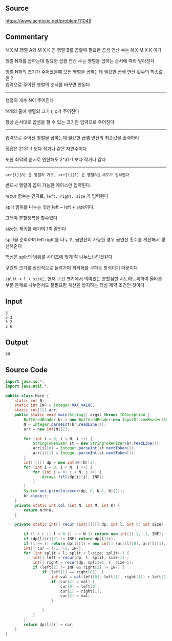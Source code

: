 ## Source

https://www.acmicpc.net/problem/11049  
  
## Commentary

N X M 행렬 A와 M X K 인 행렬 B를 곱할때 필요한 곱셈 연산 수는 N X M X K 이다  
  
행렬 N개를 곱하는데 필요한 곱셈 연산 수는 행렬을 곱하는 순서에 따라 달라진다  
  
행렬 N개의 크기가 주어졌을때 모든 행렬을 곱하는데 필요한 곱셈 연산 횟수의 최솟값은 ?  
입력으로 주어진 행렬의 순서를 바꾸면 안된다  
  
---  
  
행렬의 개수 N이 주어진다  
  
N개의 줄에 행렬의 크기 r, c가 주어진다  
  
항상 순서대로 곱셈을 할 수 있는 크기만 입력으로 주어진다  
  
---  
  
입력으로 주어진 행렬을 곱하는데 필요한 곱셈 연산의 최솟값을 출력하라  
  
정답은 2^31-1 보다 작거나 같은 자연수이다  
  
또한 최악의 순서로 연산해도 2^31-1 보다 작거나 같다  
  
---

`arr[i][0] 은 행렬의 가로, arr[i][1] 은 행렬의 세로가 입력된다`

반드시 행렬의 곱이 가능한 케이스만 입력된다.

recur 함수는 인자로, `left, right, size` 가 입력된다

split 범위를 나누는 것은 left ~ left + size이다.

그래야 분할정복을 할수있다. 

size는 재귀를 해가며 1씩 줄인다

split을 순회하며 left right를 나누고, 곱연산이 가능한 경우 곱연산 횟수를 계산해서 갱신해준다

핵심은 split의 범위를 사이즈에 맞게 잘 나누느냐인것같다

구간의 크기를 점진적으로 늘려가며 최적해를 구하는 방식이기 때문이다

`split < l + size`는 현재 구간 크기에서 의미있는 분할점만 시도하도록하여 올바른 부분 문제로 나누면서도 불필요한 계산을 방지하는 핵심 제약 조건인 것이다


  
## Input

```
3  
5 3  
3 2  
2 6  
```

## Output

```
90
```

## Source Code


```java
import java.io.*;  
import java.util.*;  
  
public class Main {  
    static int N;  
    static int INF = Integer.MAX_VALUE;  
    static int[][] arr;  
    public static void main(String[] args) throws IOException {  
        BufferedReader br = new BufferedReader(new InputStreamReader(System.in));  
        N = Integer.parseInt(br.readLine());  
        arr = new int[N][2];  
  
        for (int i = 0; i < N; i ++) {  
            StringTokenizer st = new StringTokenizer(br.readLine());  
            arr[i][0] = Integer.parseInt(st.nextToken());  
            arr[i][1] = Integer.parseInt(st.nextToken());  
        }  
        int[][][] dp = new int[N][N][3];  
        for (int i = 0; i < N; i ++) {  
            for (int j = 0; j < N; j ++) {  
                Arrays.fill(dp[i][j], INF);  
            }  
        }  
        System.out.println(recur(dp, 0, N-1, N)[2]);  
        br.close();  
    }  
    private static int cal (int N, int M, int K) {  
        return N*M*K;  
    }  
  
    private static int[] recur (int[][][] dp, int l, int r, int size) {  
  
        if (l > r || l < 0 || r > N-1) return new int[]{-1, -1, INF};  
        if (dp[l][r][2] != INF) return dp[l][r];  
        if (l == r) return dp[l][l] = new int[] {arr[l][0], arr[l][1], 0};  
        int[] cur = {-1, -1, INF};  
        for (int split = l; split < l+size; split++) {  
            int[] left = recur(dp, l, split, size-1) ;  
            int[] right = recur(dp, split+1, r, size-1);  
            if (left[2] != INF && right[2] != INF) {  
                if (left[1] == right[0])  {  
                    int val = cal(left[0], left[1], right[1]) + left[2] + right[2];  
                    if (cur[2] > val) {  
                        cur[0] = left[0];  
                        cur[1] = right[1];  
                        cur[2] = val;  
                    }  
  
                }  
            }  
        }  
        return dp[l][r] = cur;  
    }  
}  
```
  